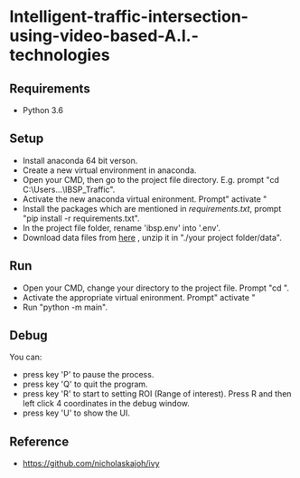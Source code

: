 # Intelligent-traffic-intersection-using-video-based-A.I.-technologies 

## Requirements
- Python 3.6 

## Setup
- Install anaconda 64 bit verson.
- Create a new virtual environment in anaconda.
- Open your CMD, then go to the project file directory. E.g. prompt "cd C:\Users\...\IBSP_Traffic".
- Activate the new anaconda virtual enironment. Prompt" activate <name of your virtual enironment>"
- Install the packages which are mentioned in _requirements.txt_, prompt "pip install -r requirements.txt".
- In the project file folder, rename 'ibsp.env' into '.env'.
- Download data files from [here](https://vtcmca-my.sharepoint.com/:u:/g/personal/180177920_stu_vtc_edu_hk/ERfm0FTlU0JKs6JlqhVC63MBrTVjeQ3u3iuIJ5FZ26j73w?e=2MlvHQ) , unzip it in "./your project folder/data".

## Run
- Open your CMD, change your directory to the project file. Prompt "cd <the project file directory>".
- Activate the appropriate virtual enironment. Prompt" activate <name of your virtual enironment>"
- Run "python -m  main".

## Debug
You can:
- press key 'P' to pause the process.
- press key 'Q' to quit the program.
- press key 'R' to start to setting ROI (Range of interest). Press R and then left click 4 coordinates in the debug window.
- press key 'U' to show the UI.

## Reference
- https://github.com/nicholaskajoh/ivy
